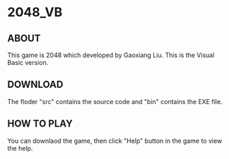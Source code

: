 # 2048_VB   
## ABOUT   
This game is 2048 which developed by Gaoxiang Liu. This is the Visual Basic version.   
## DOWNLOAD   
The floder "src" contains the source code and "bin" contains the EXE file.   
## HOW TO PLAY   
You can downlaod the game, then click "Help" button in the game to view the help.

